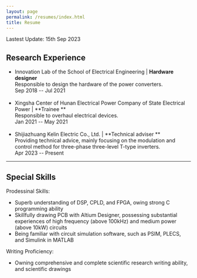 ```yaml
---
layout: page
permalink: /resumes/index.html
title: Resume
---
```


Lastest Update: 15th Sep 2023

## Research Experience

- Innovation Lab of the School of Electrical Engineering | **Hardware designer**<br>
Responsible to design the hardware of the power converters.<br>
Sep 2018 -- Jul 2021	
  <br>
- Xingsha Center of Hunan Electrical Power Company of State Electrical Power |  **Trainee **<br>
Responsible to overhaul electrical devices.<br>
Jan 2021 -- May 2021	
  <br>
- Shijiazhuang Kelin Electric Co., Ltd. |  **Technical adviser **<br>
Providing technical advice, mainly focusing on the modulation and control method for three-phase three-level T-type inverters.<br>
Apr 2023 -- Present	
  <br>

---

## Special Skills

Prodessinal Skills:
- Superb understanding of DSP, CPLD, and FPGA, owing strong C programming ability
  <br>
- Skillfully drawing PCB with Altium Designer, possessing substantial experiences of high frequency (above 100kHz) and medium power (above 10kW) circuits
  <br>
- Being familiar with circuit simulation software, such as PSIM, PLECS, and Simulink in MATLAB
  <br>

Writing Proficiency:
- Owning comprehensive and complete scientific research writing ability, and scientific drawings
  <br>